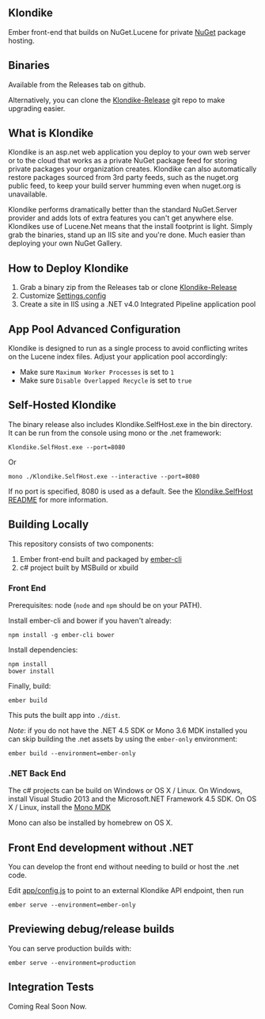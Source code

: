 ## Klondike

Ember front-end that builds on NuGet.Lucene for private [NuGet](https://www.nuget.org/) package hosting.

## Binaries

Available from the Releases tab on github.

Alternatively, you can clone the [Klondike-Release](https://github.com/themotleyfool/Klondike-Release)
git repo to make upgrading easier.

## What is Klondike

Klondike is an asp.net web application you deploy to your own web server or to the cloud
that works as a private NuGet package feed for storing private packages your organization
creates. Klondike can also automatically restore packages sourced from 3rd party feeds,
such as the nuget.org public feed, to keep your build server humming even when nuget.org
is unavailable.

Klondike performs dramatically better than the standard NuGet.Server provider and adds lots
of extra features you can't get anywhere else. Klondikes use of Lucene.Net means that the
install footprint is light. Simply grab the binaries, stand up an IIS site and you're done.
Much easier than deploying your own NuGet Gallery.

## How to Deploy Klondike

1. Grab a binary zip from the Releases tab or clone
[Klondike-Release](https://github.com/themotleyfool/Klondike-Release)
1. Customize [Settings.config](src/Klondike.WebHost/Settings.config)
1. Create a site in IIS using a .NET v4.0 Integrated Pipeline application pool

## App Pool Advanced Configuration

Klondike is designed to run as a single process to avoid conflicting writes on
the Lucene index files. Adjust your application pool accordingly:

* Make sure `Maximum Worker Processes` is set to `1`
* Make sure `Disable Overlapped Recycle` is set to `true`

## Self-Hosted Klondike

The binary release also includes Klondike.SelfHost.exe in the bin directory.
It can be run from the console using mono or the .net framework:

    Klondike.SelfHost.exe --port=8080

Or

    mono ./Klondike.SelfHost.exe --interactive --port=8080

If no port is specified, 8080 is used as a default. See the [Klondike.SelfHost README](src/Klondike.SelfHost/README.md)
for more information.

## Building Locally

This repository consists of two components:

1. Ember front-end built and packaged by [ember-cli](http://www.ember-cli.com/)
1. c# project built by MSBuild or xbuild

### Front End

Prerequisites: node (`node` and `npm` should be on your PATH).

Install ember-cli and bower if you haven't already:

    npm install -g ember-cli bower

Install dependencies:

    npm install
    bower install

Finally, build:

    ember build

This puts the built app into `./dist`.

_Note_: if you do not have the .NET 4.5 SDK or Mono 3.6 MDK installed you can
skip building the .net assets by using the `ember-only` environment:

    ember build --environment=ember-only

### .NET Back End

The c# projects can be build on Windows or OS X / Linux. On Windows,
install Visual Studio 2013 and the Microsoft.NET Framework 4.5 SDK.
On OS X / Linux, install the [Mono MDK](http://www.mono-project.com/download/)

Mono can also be installed by homebrew on OS X.

## Front End development without .NET

You can develop the front end without needing to build or host the .net code.

Edit [app/config.js](app/config.js) to point to an external Klondike API endpoint,
then run

    ember serve --environment=ember-only

## Previewing debug/release builds

You can serve production builds with:

    ember serve --environment=production

## Integration Tests

Coming Real Soon Now.
